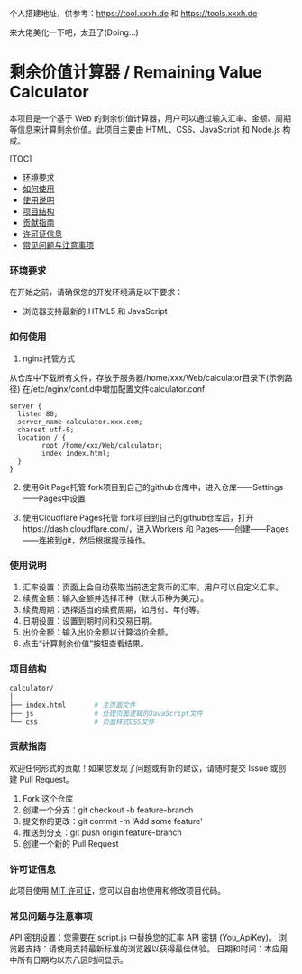 个人搭建地址，供参考：https://tool.xxxh.de 和 https://tools.xxxh.de

来大佬美化一下吧，太丑了(Doing...)

# 剩余价值计算器 / Remaining Value Calculator

本项目是一个基于 Web 的剩余价值计算器，用户可以通过输入汇率、金额、周期等信息来计算剩余价值。此项目主要由 HTML、CSS、JavaScript 和 Node.js 构成。

[TOC]
- [环境要求](###环境要求)
- [如何使用](###如何使用)
- [使用说明](###使用说明)
- [项目结构](###项目结构)
- [贡献指南](###贡献指南)
- [许可证信息](###许可证信息)
- [常见问题与注意事项](###常见问题与注意事项)

### 环境要求

在开始之前，请确保您的开发环境满足以下要求：

- 浏览器支持最新的 HTML5 和 JavaScript

### 如何使用

1. nginx托管方式

从仓库中下载所有文件，存放于服务器/home/xxx/Web/calculator目录下(示例路径)
在/etc/nginx/conf.d中增加配置文件calculator.conf
```
server {
  listen 80;
  server_name calculator.xxx.com;
  charset utf-8;
  location / {
        root /home/xxx/Web/calculator;
        index index.html;
  }
}
```
2. 使用Git Page托管
fork项目到自己的github仓库中，进入仓库——Settings——Pages中设置

3. 使用Cloudflare Pages托管
fork项目到自己的github仓库后，打开https://dash.cloudflare.com/，进入Workers 和 Pages——创建——Pages——连接到git，然后根据提示操作。

### 使用说明

1. 汇率设置：页面上会自动获取当前选定货币的汇率。用户可以自定义汇率。
2. 续费金额：输入金额并选择币种（默认币种为美元）。
3. 续费周期：选择适当的续费周期，如月付、年付等。
4. 日期设置：设置到期时间和交易日期。
5. 出价金额：输入出价金额以计算溢价金额。
6. 点击“计算剩余价值”按钮查看结果。

### 项目结构
```bash
calculator/
│
├── index.html       # 主页面文件
├── js               # 处理页面逻辑的JavaScript文件
└── css              # 页面样式CSS文件
```

### 贡献指南

欢迎任何形式的贡献！如果您发现了问题或有新的建议，请随时提交 Issue 或创建 Pull Request。
1. Fork 这个仓库
2. 创建一个分支：git checkout -b feature-branch
3. 提交你的更改：git commit -m 'Add some feature'
4. 推送到分支：git push origin feature-branch
5. 创建一个新的 Pull Request

### 许可证信息

此项目使用 [MIT 许可证](LICENSE)，您可以自由地使用和修改项目代码。

### 常见问题与注意事项

API 密钥设置：您需要在 script.js 中替换您的汇率 API 密钥 (You_ApiKey)。
浏览器支持：请使用支持最新标准的浏览器以获得最佳体验。
日期和时间：本应用中所有日期均以东八区时间显示。
